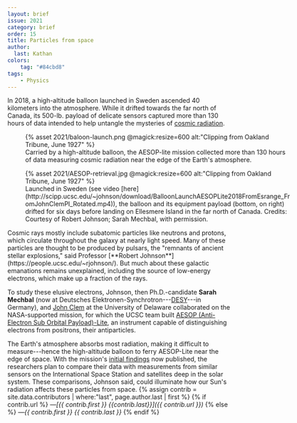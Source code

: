 ```yaml
---
layout: brief
issue: 2021
category: brief
order: 15
title: Particles from space
author:
  last: Kathan
colors:
    tag: "#84cbd8"
tags:
    - Physics
---
```


In 2018, a high-altitude balloon launched in Sweden ascended 40 kilometers into the atmosphere. While it drifted towards the far north of Canada, its 500-lb. payload of delicate sensors captured more than 130 hours of data intended to help untangle the mysteries of [cosmic radiation](https://www.space.com/32644-cosmic-rays.html).
<figure style="width:600px">
  {% asset 2021/baloon-launch.png @magick:resize=600 alt:"Clipping from Oakland Tribune, June 1927" %}<figcaption markdown="span">Carried by a high-altitude balloon, the AESOP-lite mission collected more than 130 hours of data measuring cosmic radiation near the edge of the Earth's atmosphere.</figcaption>
</figure>
<figure style="width:600px">
  {% asset 2021/AESOP-retrieval.jpg @magick:resize=600 alt:"Clipping from Oakland Tribune, June 1927" %}<figcaption markdown="span">Launched in Sweden (see video [here](http://scipp.ucsc.edu/~johnson/download/BalloonLaunchAESOPLite2018FromEsrange_FromJohnClemPI_Rotated.mp4)), the balloon and its equipment payload (bottom, on right) drifted for six days before landing on Ellesmere Island in the far north of Canada. Credits: Courtesy of Robert Johnson; Sarah Mechbal, with permission.</figcaption>
</figure>
Cosmic rays mostly include subatomic particles like neutrons and protons, which circulate throughout the galaxy at nearly light speed. Many of these particles are thought to be produced by pulsars, the "remnants of ancient stellar explosions," said Professor [**Robert Johnson**](https://people.ucsc.edu/~rjohnson/). But much about these galactic emanations remains unexplained, including the source of low-energy electrons, which make up a fraction of the rays.

To study these elusive electrons, Johnson, then Ph.D.-candidate **Sarah Mechbal** (now at Deutsches Elektronen-Synchrotron---[DESY](https://www.research-in-germany.org/en/research-landscape/research-organisations/research-infrastructures/desy.html)---in Germany), and [John Clem](https://web.physics.udel.edu/about/directory/faculty/john-clem) at the University of Delaware collaborated on the NASA-supported mission, for which the UCSC team built [AESOP (Anti-Electron Sub Orbital Payload)-Lite](https://stratocat.com.ar/fichas-e/2018/KRN-20180515.htm), an instrument capable of distinguishing electrons from positrons, their antiparticles.

The Earth's atmosphere absorbs most radiation, making it difficult to measure---hence the high-altitude balloon to ferry AESOP-Lite near the edge of space. With the mission's [initial findings](https://arxiv.org/pdf/2009.03437.pdf) now published, the researchers plan to compare their data with measurements from similar sensors on the International Space Station and satellites deep in the solar system. These comparisons, Johnson said, could illuminate how our Sun's radiation affects these particles from space.
{% assign contrib = site.data.contributors | where:"last", page.author.last | first %}
{% if contrib.url %}
*&mdash;[{{ contrib.first }} {{contrib.last}}]({{ contrib.url }})*
{% else %}
*&mdash;{{ contrib.first }} {{ contrib.last }}*
{% endif %}
